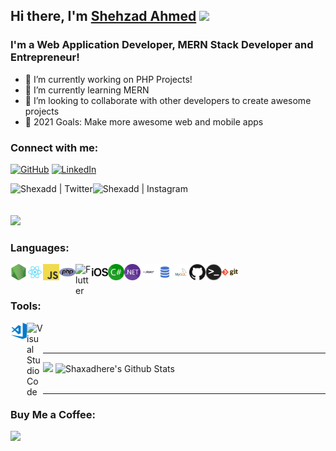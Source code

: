 ## Hi there, I'm [Shehzad Ahmed][website] ![](https://github.com/egonelbre/gophers/blob/master/animation/2bit-sprite/run.gif)

### I'm a Web Application Developer, MERN Stack Developer and Entrepreneur!
- 🔭 I’m currently working on PHP Projects!
- 🌱 I’m currently learning MERN
- 👯 I’m looking to collaborate with other developers to create awesome projects
- 🥅 2021 Goals: Make more awesome web and mobile apps

### Connect with me:
<a href="https://github.com/shaxadhere"><img src="https://img.shields.io/github/followers/shaxadhere.svg?label=GitHub&style=social" alt="GitHub"></a>
<a href="https://www.linkedin.com/in/shaxadhere/"><img src="https://img.shields.io/badge/LinkedIn--_.svg?style=social&logo=linkedin" alt="LinkedIn"></a>

[<img align="left" alt="Shexadd | Twitter" src="https://img.shields.io/badge/twitter-%231DA1F2.svg?&style=for-the-badge&logo=twitter&logoColor=white" />][twitter]
[<img align="left" alt="Shexadd | Instagram" src="https://img.shields.io/badge/instagram-%23E4405F.svg?&style=for-the-badge&logo=instagram&logoColor=white" />][instagram]
<br />
<br />
<br />
![](https://github.com/egonelbre/gophers/blob/master/.thumb/animation/2bit-sprite/demo.gif)
<br />

### Languages:

<img align="left" alt="Node JS" width="26px" src="https://raw.githubusercontent.com/github/explore/80688e429a7d4ef2fca1e82350fe8e3517d3494d/topics/nodejs/nodejs.png" />
<img align="left" alt="React JS" width="26px" src="https://raw.githubusercontent.com/github/explore/80688e429a7d4ef2fca1e82350fe8e3517d3494d/topics/react/react.png" />
<img align="left" alt="JavaScript" width="26px" src="https://raw.githubusercontent.com/github/explore/80688e429a7d4ef2fca1e82350fe8e3517d3494d/topics/javascript/javascript.png" />
<img align="left" alt="PHP" width="26px" src="https://raw.githubusercontent.com/github/explore/ccc16358ac4530c6a69b1b80c7223cd2744dea83/topics/php/php.png" />
<img align="left" alt="Flutter" width="26px" src="https://www.codemate.com/wp-content/uploads/2016/02/flutter-logo-round.png" />
<img align="left" alt="iOS" width="26px" src="https://raw.githubusercontent.com/github/explore/80688e429a7d4ef2fca1e82350fe8e3517d3494d/topics/ios/ios.png" />
<img align="left" alt="C#" width="26px" src="https://raw.githubusercontent.com/github/explore/80688e429a7d4ef2fca1e82350fe8e3517d3494d/topics/csharp/csharp.png" />
<img align="left" alt=".NET" width="26px" src="https://raw.githubusercontent.com/github/explore/93d8a67084f94b2a444e510199a6e7622e5b09a3/topics/dotnet/dotnet.png" />
<img align="left" alt="JQuery" width="26px" src="https://raw.githubusercontent.com/github/explore/80688e429a7d4ef2fca1e82350fe8e3517d3494d/topics/jquery/jquery.png" />
<img align="left" alt="SQL" width="26px" src="https://raw.githubusercontent.com/github/explore/80688e429a7d4ef2fca1e82350fe8e3517d3494d/topics/sql/sql.png" />
<img align="left" alt="MySQL" width="26px" src="https://raw.githubusercontent.com/github/explore/80688e429a7d4ef2fca1e82350fe8e3517d3494d/topics/mysql/mysql.png" />
<img align="left" alt="GitHub" width="26px" src="https://raw.githubusercontent.com/github/explore/78df643247d429f6cc873026c0622819ad797942/topics/github/github.png" />
<img align="left" alt="HTML5" width="26px" src="https://raw.githubusercontent.com/github/explore/80688e429a7d4ef2fca1e82350fe8e3517d3494d/topics/terminal/terminal.png" />
<img align="left" alt="Git" width="26px" src="https://raw.githubusercontent.com/github/explore/80688e429a7d4ef2fca1e82350fe8e3517d3494d/topics/git/git.png" />

<br />
<br />

### Tools:

<img align="left" alt="Visual Studio Code" width="26px" src="https://raw.githubusercontent.com/github/explore/80688e429a7d4ef2fca1e82350fe8e3517d3494d/topics/visual-studio-code/visual-studio-code.png" />
<img align="left" alt="Visual Studio Code" width="26px" src="https://2.bp.blogspot.com/-tzm1twY_ENM/XlCRuI0ZkRI/AAAAAAAAOso/BmNOUANXWxwc5vwslNw3WpjrDlgs9PuwQCLcBGAsYHQ/s1600/pasted%2Bimage%2B0.png" />

<br />
<br />

---


<img aligh="left" src="https://github-readme-stats.vercel.app/api/top-langs/?username=shaxadhere&layout=compact&hide=html,css" />

<img align="" alt="Shaxadhere's Github Stats" src="https://github-readme-stats.codestackr.vercel.app/api?username=Shaxadhere&show_icons=true&hide_border=true" />

<br />
<br />

---

### Buy Me a Coffee:

[<img align="left" width="130px" src="https://github.com/egonelbre/gophers/blob/master/.thumb/animation/buy-morning-coffee-transparent.gif" />][coffee]




[website]: https://shaxad.netlify.app/
[twitter]: https://twitter.com/shexaadd
[instagram]: https://instagram.com/shexadd
[coffee]: https://www.buymeacoffee.com/Shexadd
